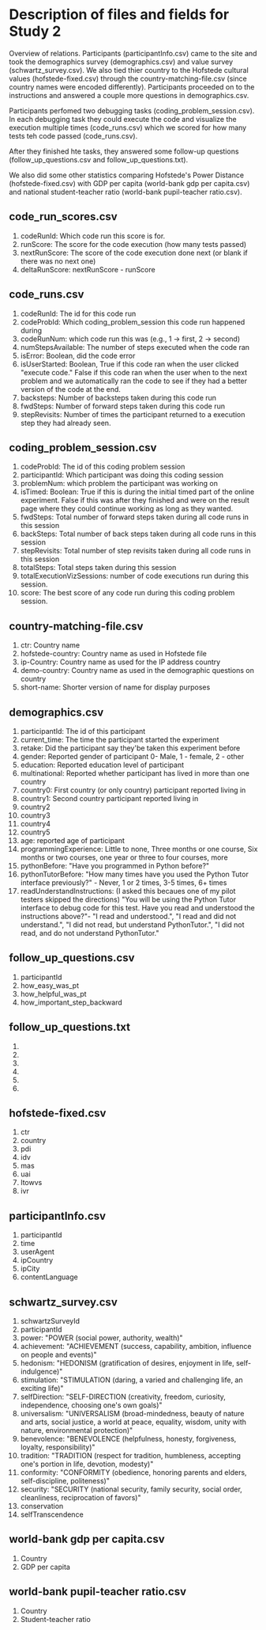 # Description of files and fields for Study 2

Overview of relations. Participants (participantInfo.csv) came to the site and took the demographics survey (demographics.csv) and value survey (schwartz_survey.csv). We also tied thier country to the Hofstede cultural values (hofstede-fixed.csv) through the country-matching-file.csv (since country names were encoded differently). Participants proceeded on to the instructions and answered a couple more questions in demographics.csv. 

Participants perfomed two debugging tasks (coding_problem_session.csv). In each debugging task they could execute the code and visualize the execution multiple times (code_runs.csv) which we scored for how many tests teh code passed (code_runs.csv).

After they finished hte tasks, they answered some follow-up questions (follow_up_questions.csv and follow_up_questions.txt).

We also did some other statistics comparing Hofstede's Power Distance (hofstede-fixed.csv) with GDP per capita (world-bank gdp per capita.csv) and national student-teacher ratio (world-bank pupil-teacher ratio.csv).

## code_run_scores.csv

1. codeRunId: Which code run this score is for.
2. runScore: The score for the code execution (how many tests passed)
3. nextRunScore: The score of the code execution done next (or blank if there was no next one)
4. deltaRunScore: nextRunScore - runScore

## code_runs.csv

1. codeRunId: The id for this code run
2. codeProbId: Which coding_problem_session this code run happened during 
3. codeRunNum: which code run this was (e.g., 1 -> first, 2 -> second)
4. numStepsAvailable: The number of steps executed when the code ran
5. isError: Boolean, did the code error
6. isUserStarted: Boolean, True if this code ran when the user clicked "execute code." False if this code ran when the user when to the next problem and we automatically ran the code to see if they had a better version of the code at the end.
7. backsteps: Number of backsteps taken during this code run
8. fwdSteps: Number of forward steps taken during this code run
9. stepRevisits: Number of times the participant returned to a execution step they had already seen.

## coding_problem_session.csv
1. codeProbId: The id of this coding problem session
2. participantId: Which participant was doing this coding session
3. problemNum: which problem the participant was working on
4. isTimed: Boolean: True if this is during the initial timed part of the online experiment. False if this was after they finished and were on the result page where they could continue working as long as they wanted.
5. fwdSteps: Total number of forward steps taken during all code runs in this session
6. backSteps: Total number of back steps taken during all code runs in this session
7. stepRevisits: Total number of step revisits taken during all code runs in this session
8. totalSteps: Total steps taken during this session
9. totalExecutionVizSessions: number of code executions run during this session.
10. score: The best score of any code run during this coding problem session.

## country-matching-file.csv
1. ctr: Country name
2. hofstede-country: Country name as used in Hofstede file
3. ip-Country: Country name as used for the IP address country
4. demo-country: Country name as used in the demographic questions on country
5. short-name: Shorter version of name for display purposes

## demographics.csv
1. participantId: The id of this participant
2. current_time: The time the participant started the experiment
3. retake: Did the participant say they'be taken this experiment before
4. gender: Reported gender of participant 0- Male, 1 - female, 2 - other
5. education: Reported education level of participant
6. multinational: Reported whether participant has lived in more than one country
7. country0: First country (or only country) participant reported living in
8. country1: Second country participant reported living in
9. country2
10. country3
11. country4
12. country5
13. age: reported age of participant
14. programmingExperience: Little to none, Three months or one course, Six months or two courses, one year or three to four courses, more
15. pythonBefore: "Have you programmed in Python before?"
16. pythonTutorBefore: "How many times have you used the Python Tutor interface previously?" - Never, 1 or 2 times, 3-5 times, 6+ times
17. readUnderstandInstructions: (I asked this becaues one of my pilot testers skipped the directions) "You will be using the Python Tutor interface to debug code for this test. 
Have you read and understood the instructions above?"- "I read and understood.", "I read and did not understand.", "I did not read, but understand PythonTutor.", "I did not read, and do not understand PythonTutor."

## follow_up_questions.csv
1. participantId
2. how_easy_was_pt
3. how_helpful_was_pt
4. how_important_step_backward

## follow_up_questions.txt
1. 
2. 
3. 
4. 
5.
6.

## hofstede-fixed.csv
1. ctr	
2. country
3. pdi	
4. idv
5. mas
6. uai
7. ltowvs
8. ivr

## participantInfo.csv
1. participantId
2. time
3. userAgent
4. ipCountry
5. ipCity
6. contentLanguage

## schwartz_survey.csv
1. schwartzSurveyId
2. participantId
3. power: "POWER (social power, authority, wealth)"
4. achievement: "ACHIEVEMENT (success, capability, ambition, influence on people and events)"
5. hedonism: "HEDONISM (gratification of desires, enjoyment in life, self-indulgence)"
6. stimulation: "STIMULATION (daring, a varied and challenging life, an exciting life)"
7. selfDirection: "SELF-DIRECTION (creativity, freedom, curiosity, independence, choosing one's own goals)"
8. universalism: "UNIVERSALISM (broad-mindedness, beauty of nature and arts, social justice, a world at peace, equality, wisdom, unity with nature, environmental protection)"
9. benevolence: "BENEVOLENCE (helpfulness, honesty, forgiveness, loyalty, responsibility)"
10. tradition: "TRADITION (respect for tradition, humbleness, accepting one's portion in life, devotion, modesty)"
11. conformity: "CONFORMITY (obedience, honoring parents and elders, self-discipline, politeness)"
12. security: "SECURITY (national security, family security, social order, cleanliness, reciprocation of favors)"
13. conservation
14. selfTranscendence

## world-bank gdp per capita.csv
1. Country
2. GDP per capita

## world-bank pupil-teacher ratio.csv
1. Country
2. Student-teacher ratio
